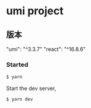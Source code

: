 # umi project

## 版本
"umi": "^3.3.7"
"react": "^16.8.6"

### Started

```bash
$ yarn
```

Start the dev server,

```bash
$ yarn dev
```
